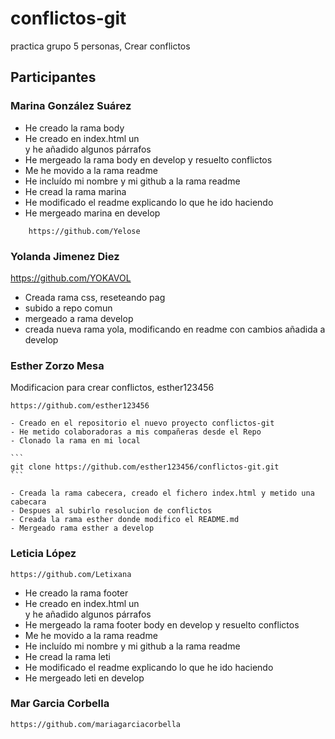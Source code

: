 # conflictos-git

practica grupo 5 personas, Crear conflictos

## Participantes

### Marina González Suárez

- He creado la rama body
- He creado en index.html un <main> y he añadido algunos párrafos
- He mergeado la rama body en develop y resuelto conflictos
- Me he movido a la rama readme
- He incluído mi nombre y mi github a la rama readme
- He cread la rama marina
- He modificado el readme explicando lo que he ido haciendo
- He mergeado marina en develop

```
    https://github.com/Yelose
```

### Yolanda Jimenez Diez

https://github.com/YOKAVOL

- Creada rama css, reseteando pag
- subido a repo comun
- mergeado a rama develop
- creada nueva rama yola, modificando en readme con cambios
  añadida a develop

### Esther Zorzo Mesa

Modificacion para crear conflictos, esther123456

```
https://github.com/esther123456
```

    - Creado en el repositorio el nuevo proyecto conflictos-git
    - He metido colaboradoras a mis compañeras desde el Repo
    - Clonado la rama en mi local 

    ```
    git clone https://github.com/esther123456/conflictos-git.git
    ```

    - Creada la rama cabecera, creado el fichero index.html y metido una cabecara
    - Despues al subirlo resolucion de conflictos
    - Creada la rama esther donde modifico el README.md
    - Mergeado rama esther a develop

### Leticia López

```
https://github.com/Letixana
```
- He creado la rama footer
- He creado en index.html un <footer> y he añadido algunos párrafos
- He mergeado la rama footer body en develop y resuelto conflictos
- Me he movido a la rama readme
- He incluído mi nombre y mi github a la rama readme
- He cread la rama leti
- He modificado el readme explicando lo que he ido haciendo
- He mergeado leti en develop


### Mar Garcia Corbella

```
https://github.com/mariagarciacorbella
```
